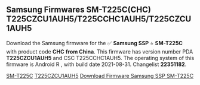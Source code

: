 <h2>Samsung Firmwares SM-T225C(CHC) T225CZCU1AUH5/T225CCHC1AUH5/T225CZCU1AUH5</h2>
Download the Samsung firmware for the ✅ <strong>Samsung SSP </strong> ⭐ <strong>SM-T225C</strong> with product code <strong>CHC</strong> <strong> from China</strong>. This firmware has version number PDA <strong>T225CZCU1AUH5</strong> and CSC T225CCHC1AUH5. The operating system of this firmware is Android R , with build date 2021-08-31. Changelist <strong>22351182</strong>.


[SM-T225C](https://samfirm.shop/samsung/model/SM-T225C)
[T225CZCU1AUH5](https://samfirm.shop/samsung/pda/T225CZCU1AUH5)
[Download Firmware Samsung SSP SM-T225C](https://samfirm.shop/samsung/firmware/452321)
